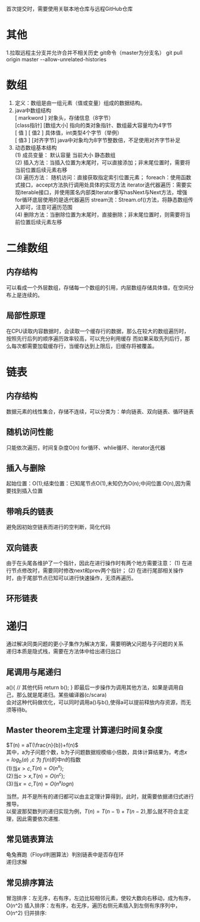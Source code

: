 首次提交时，需要使用关联本地仓库与远程GitHub仓库

# 其他
 1.拉取远程主分支并允许合并不相关历史 git命令（master为分支名）
git pull origin master --allow-unrelated-histories

# 数组 
1. 定义：数组是由一组元素（值或变量）组成的数据结构。
2.  java中数组结构  
[      markword     ]   对象头，存储信息（8字节）  
[class指针] [数组大小]  指向的类对象指针、数组最大容量均为4字节  
[   值    ] [  值2   ]  具体值，int类型4个字节（举例）  
[   值3   ] [对齐字节]  java中对象均为8字节整数倍，不足使用对齐字节补足
3. 动态数组基本结构  
(1) 成员变量： 默认容量 当前大小 静态数组  
(2) 插入方法：当插入位置为末尾时，可以直接添加；非末尾位置时，需要将当前位置后续元素右移  
(3) 遍历方法：
    随机访问：直接获取指定索引位置元素；
    foreach：使用函数式接口，accept方法执行调用处具体的实现方法
    iterator迭代器遍历：需要实现iterable接口，并使用匿名内部类Iterator重写hasNext与Next方法，增强for循环底层使用的是迭代器遍历
    stream流：Stream.of()方法，将静态数组传入即可，注意可遍历范围  
(4) 删除方法：当删除位置为末尾时，直接删除；非末尾位置时，则需要将当前位置后续元素左移

# 二维数组
## 内存结构
 可以看成一个外层数组，存储每一个数组的引用，内层数组存储具体值，在空间分布上是连续的。
## 局部性原理
  在CPU读取内容数据时，会读取一个缓存行的数据，那么在较大的数组遍历时，按照先行后列的顺序遍历效率较高，可以充分利用缓存 
  而如果采取先列后行，那么每次都需要加载缓存行，当缓存达到上限后，旧缓存将被覆盖。

# 链表
## 内存结构
数据元素的线性集合，存储不连续，可以分类为：单向链表、双向链表、循环链表
## 随机访问性能
只能依次遍历，时间复杂度O(n)
for循环、whlie循环、iterator迭代器
## 插入与删除
起始位置：O(1);结束位置：已知尾节点O(1),未知仍为O(n);中间位置:O(n),因为需要找到插入位置
## 带哨兵的链表
避免因初始空链表而进行的空判断，简化代码

## 双向链表
由于在头尾各维护了一个指针，因此在进行操作时有两个地方需要注意：
(1) 在进行节点修改时，需要同时修改next和prev两个指针；
(2) 在进行尾部相关操作时，由于尾部节点已知可以进行快速操作，无须再遍历。

## 环形链表

# 递归
通过解决同类问题的更小子集作为解决方案，需要明确父问题与子问题的关系   
递归本质是隐式栈，需要在方法体中给出递归出口

## 尾调用与尾递归
a(){
// 其他代码
return b();
}
即最后一步操作为调用其他方法，如果是调用自己，那么就是尾递归。某些编译器(c/scara)  
会对这种代码做优化，可以同时调用a()与b(),使得a可以提前释放内存资源，而无须等待b。

## Master theorem主定理 计算递归时间复杂度
$T(n) = aT(\frac{n}{b})+f(n)$  
其中，a为子问题个数，b为子问题数据规模缩小倍数，具体计算结果为，考虑$x = log_b(a)$ ,$c$ 为 $f(n)$的中n的指数  
(1)当$x>c$,$T(n) =O(n^x)$;  
(2)当$c>x$,$T(n) =O(n^c)$;  
(3)当$x=c$,$T(n) =O(n^xlog n)$

当然，并不是所有的递归都可以由主定理计算得到，此时，就需要依据递归式进行推导。  
以斐波那契数列的递归实现为例，$T(n) = T(n-1) + T(n-2)$,那么就不符合主定理，因此需要依次递推.

## 常见链表算法
龟兔赛跑（Floyd判圈算法）判别链表中是否存在环   
递归求解  

## 常见排序算法
冒泡排序：左无序，右有序，左边比较相邻元素，使较大数向右移动，成为有序，O(n^2)
插入排序：左有序，右无序，遍历右侧元素插入到左侧有序序列中，O(n^2)
归并排序:


